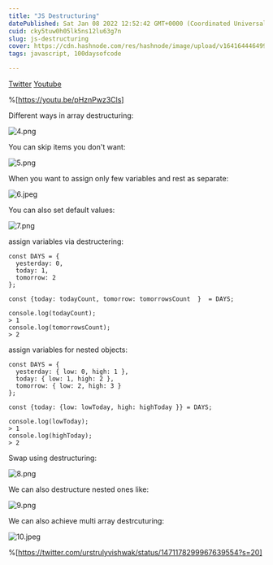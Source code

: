 ```yaml
---
title: "JS Destructuring"
datePublished: Sat Jan 08 2022 12:52:42 GMT+0000 (Coordinated Universal Time)
cuid: cky5tuw0h05lk5ns12lu63g7n
slug: js-destructuring
cover: https://cdn.hashnode.com/res/hashnode/image/upload/v1641644464991/eX1yFpZ5R.png
tags: javascript, 100daysofcode

---
```


[Twitter](https://twitter.com/urstrulyvishwak/status/1471178299967639554?s=20)  [Youtube](https://youtu.be/pHznPwz3Cls)


%[https://youtu.be/pHznPwz3Cls]
 

Different ways in array destructuring:

![4.png](https://cdn.hashnode.com/res/hashnode/image/upload/v1641645563547/h3HD6Aey5.png)

You can skip items you don't want:

![5.png](https://cdn.hashnode.com/res/hashnode/image/upload/v1641645592621/xy3EvHoep.png)

When you want to assign only few variables and rest as separate:

![6.jpeg](https://cdn.hashnode.com/res/hashnode/image/upload/v1641645619275/ql-OUOXQv.jpeg)

You can also set default values:

![7.png](https://cdn.hashnode.com/res/hashnode/image/upload/v1641645659354/sogDC3am8.png)

assign variables via destructering:

```
const DAYS = {
  yesterday: 0,
  today: 1,
  tomorrow: 2
};
  
const {today: todayCount, tomorrow: tomorrowsCount  }  = DAYS;

console.log(todayCount);
> 1
console.log(tomorrowsCount);
> 2

```

assign variables for nested objects:

```
const DAYS = {
  yesterday: { low: 0, high: 1 },
  today: { low: 1, high: 2 },
  tomorrow: { low: 2, high: 3 }
};
  
const {today: {low: lowToday, high: highToday }} = DAYS;

console.log(lowToday);
> 1
console.log(highToday);
> 2
```

Swap using destructuring:

![8.png](https://cdn.hashnode.com/res/hashnode/image/upload/v1641645691615/7nCDlDg8V.png)

We can also destructure nested ones like:

![9.png](https://cdn.hashnode.com/res/hashnode/image/upload/v1641645726182/7JTsRaFHI.png)

We can also achieve multi array destrcuturing:

![10.jpeg](https://cdn.hashnode.com/res/hashnode/image/upload/v1641645749172/Rdme-O3KK.jpeg)



%[https://twitter.com/urstrulyvishwak/status/1471178299967639554?s=20]

